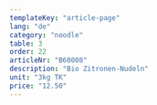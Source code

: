 ```yaml
---
templateKey: "article-page"
lang: "de"
category: "noodle"
table: 3
order: 22
articleNr: "B60008"
description: "Bio Zitronen-Nudeln"
unit: "3kg TK"
price: "12.50"
---
```

